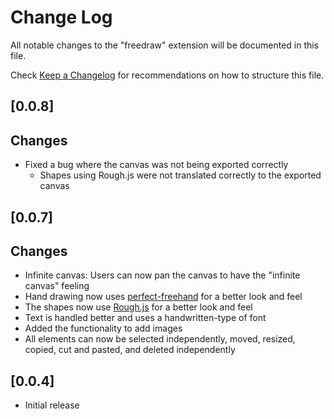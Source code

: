 # Change Log

All notable changes to the "freedraw" extension will be documented in this file.

Check [Keep a Changelog](http://keepachangelog.com/) for recommendations on how to structure this file.

## [0.0.8]

## Changes

- Fixed a bug where the canvas was not being exported correctly
  - Shapes using Rough.js were not translated correctly to the exported canvas

## [0.0.7]

## Changes

- Infinite canvas: Users can now pan the canvas to have the "infinite canvas" feeling
- Hand drawing now uses [perfect-freehand](https://github.com/steveruizok/perfect-freehand) for a better look and feel
- The shapes now use [Rough.js](https://roughjs.com/) for a better look and feel
- Text is handled better and uses a handwritten-type of font
- Added the functionality to add images
- All elements can now be selected independently, moved, resized, copied, cut and pasted, and deleted independently

## [0.0.4]

- Initial release
